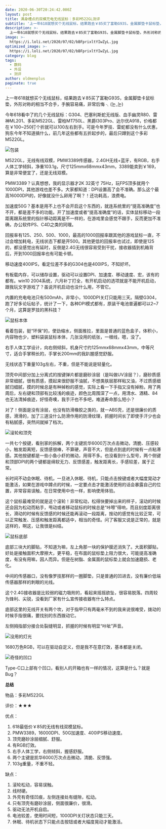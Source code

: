 ```yaml
---
date: 2020-06-30T20:24:42.000Z
layout: post
title: 满身槽点的双模充电无线鼠标：多彩M522GL测评
subtitle: '上一年618就想买个无线鼠标，结果跑去￥85买了富勒G93S，金属脚垫卡鼠标垫，外形对称的相当不合手，手腕容易痛，非常后悔'
description: >-
  上一年618就想买个无线鼠标，结果跑去￥85买了富勒G93S，金属脚垫卡鼠标垫，外形对称的相当不合手，手腕容易痛，非常后悔
image: >-
  https://i.loli.net/2020/07/02/bBFprixltYIwZyL.jpg
optimized_image: >-
  https://i.loli.net/2020/07/02/bBFprixltYIwZyL.jpg
category: blog
tags:
  - 数码
  - 外设
  - 测评
author: oldmenplus
paginate: true
---
```

上一年618就想买个无线鼠标，结果跑去￥85买了富勒G93S，金属脚垫卡鼠标垫，外形对称的相当不合手，手腕容易痛，非常后悔  ╮(눈_눈)

今年618看中了的几个无线鼠标：G304、巴塞利斯蛇无线版、血手幽灵R80、雷神ML201、多彩M522GL、雷柏MT750L、黑爵I303Pro、达尔优A918，价格都在￥100~250打个折就可以100左右到手。可是今年罗技、雷蛇都没有什么优惠，狗东今年不知道搞什么，前几年这些都有五折起步的，最后只蹲到这个多彩M522GL。

![包装](https://i.loli.net/2020/07/02/MGvXlLbHNQknEtS.jpg)

M522GL，无线有线双模，PMW3389传感器，2.4GH无线+蓝牙，有RGB，右手人体工学倾斜，净重103.1g，尺寸125mmx68mmx43mm，3389能卖到￥169，算是非常便宜了，还是无线双模。

PMW3389？认真想想，我的显示器才2K 32英寸 75Hz，玩FPS顶多就用个1000DPI，其他游戏也差不多。大家都知道：DPI设置高了会不准确。那么这个最高16000DPI的，好像就没什么卵用了啊？！还功耗高，浪费电。

加速度50G？基本是用不上也不会开启这个东西的，就连系统里的“提高准确度”也不开，都是差不多的功能。开了加速度或者“提高准确度”的话，实体鼠标移动一段距离跟系统里的指针移动距离是不一样的，在游戏里会感觉不跟手，反而更加不准确，办公软件PS、C4D之类的同理。

回报率有125、250、500、1000，最高的1000回报率跟其他的游戏鼠标一直，不过会增加耗电，无线状态下都是开500。其他更低的回报率也试过，即使是125的，都没感觉出有延时，反倒是2.4G无线很容易受到干扰，接收器插到机箱背后，开到1000回报率也有可能卡顿。

移动速度400IPS，看定位差不多的G304也是400IPS，不知好坏。

有板载内存，可以储存设置，驱动可以设置DPI、加速度、移动速度、宏，该有的都有。win10 2004系统，六月补丁打全，有开机启动的选项就是不能开机启动，跟我玩文字游戏了？虽说开机启动也没什么用，不管它。

内置的充电电池只有500mAh，非常小，1000DPI关灯只能用三天。隔壁G304，跑了好多论坛帖子，统计了一下，各种DPI模式都有，原装干电池普遍都可以2~7个月，这算是罗技的黑科技？

![鼠标本体](https://i.loli.net/2020/07/02/bBFprixltYIwZyL.jpg)

看着包装，挺“环保”的，使劲缩水，侧面推拉，里面是普通的蓝色盒子，体积小，内容物也少，塑料袋装鼠标本体，几张没用的纸张，一根线，嗯，没了。

右手人体工学设计，向右侧倾斜，机身尺寸约125mmx68mmx43mm，中等尺寸，适合手掌稍长的，手掌长200mm的我趴握感觉舒服。

无线状态下重量103g左右，不重，但是不能说是轻量化。

顶壳中间部分加上分离式的按键弹片都是磨砂涂层（是叫做UV涂层？），磨砂质感非常细腻，很有质感，摸起来很舒服不油腻，不想类肤层那样粘又油，不过质感细腻归细腻，摸的时候总是有种掉粉的感觉，实际上看一下手指又没有掉粉。用了两周后，左右键和顶部有比较浅的痕迹，颜色比周围深了一点，用清水、酒精、84也无法清掉痕迹，好怪奇噢，我手汗也不多吧，难道寿命那么短小？

对了！侧面是没有涂层，也没有防滑橡胶之类的，就一ABS壳，还是很廉价的质感，滑滑的，加了三道没什么防滑作用的防滑纹理，抓握时间长了即使手汗少也会有粘腻感，突然间就掉了档次。

![滚轮和顶壳](https://i.loli.net/2020/07/02/ecDZh9OL6ICxwpo.jpg)

一共七个按键，看别家的拆解，两个主键凯华6000万次点击微动，清脆、压感较小，触发距离短，反馈感很棒，不算硬，声音不大，但是点到底的时候有一点粘滞感。其他按键都是一些小鱼小虾的微动，用得不多。也没看到什么型号，两个侧键和顶部DPI的两个键都是绵软无力、反馈感差，触发距离长，手感较差，属于正常。

长时间不动会休眠、待机，一旦进入休眠、待机，只能点击按键或者大幅度晃动才能激活，如果在游戏中蹲点的时候，一定要点击才能激活使用的话会暴露自己的位置，非常容易误触，在日常使用中也一样，影响使用体验。

这个鼠标最难受的就是这个滚轮！非常松动，松得快要掉出来的样子，滚动的时候还会因为松动而粘手，甩动或者移动鼠标的时候总是“咔嚓”得响，而且刻度距离很长，滑动的时候有反馈感的时候还能再滚动一段距离，按动的感觉有比较正常，可以正常触发、压感和触发距离都适中，相当的奇怪。问了客服又说是正常的，就是这样的，啊这，让我很是纠结。

![鼠标底部](https://i.loli.net/2020/07/02/1Jb29vZkVla6zsD.jpg)

底部三块大的脚贴，不知道为嘛，左上角那一块的保护膜还消失了。大面积脚贴，好处是接触面积大摩擦大，更平稳，在布面的鼠标垫上阻力很大，可能提高准确度，有没有用嘛，因人而异。但是在树脂、金属面的鼠标垫上就会加速磨损、老化。

中间的传感器口，没有像罗技那样的一圈脚垫，只是普通的凹进去，没有廉价低端传感器那样的刺眼的光线。

这个2.4G接收器是比较弱的磁力吸附的，看起来摇摇欲坠，很容易脱落。四周较为锋利、尖锐，没看到厂家有什么宣传接收器有什么特点。

底部这里的无线开关有两个坎，对于指甲只有两毫米不到的我来说很难受，拨动的时候手指很痛，要找别的东西拨动它。

左侧拇指部分接合处裂缝明显，抓握的时候有明显“咔呲”声音。

![没用的灯光](https://i.loli.net/2020/07/02/9oLGivAyDeIuOlF.jpg)

1680万色RGB，可以在驱动自定义，但是我不在意灯效，基本都是关闭。

![奇怪的凹口](https://i.loli.net/2020/07/02/7zAKUqvYfan5ruh.jpg)

Type-C口上部有个凹口，看别人的开箱也有一样的情况，这算是什么？就是Bug？

**总结**

物品：多彩M522GL

评价：★★★

优点：
1. 618最低价￥85的无线有线双模鼠标。
2. PMW3389，16000DPI、50G加速度、400IPS移动速度。
3. 顶壳磨砂涂层细腻、舒服。
4. 有RGB灯效。
5. 右手人体工学，右侧倾斜，握感舒服。
6. 两个主键是凯华6000万次点击微动，清脆、反馈强。
7. 103g重量，不重不轻。

缺点：
1. 滚轮松动，容易误触。
2. 线材硬。
3. 外壳有奇怪凹痕，左侧连接处有缝隙，松动。
4. 只有顶壳有磨砂涂层，侧面很廉价，很滑。
5. 驱动无法开机自启。
6. 电池较差，使用时间短，1000DPI关灯状态只能三天。
7. 休眠、待机状态下只能点击按钮或者大幅度晃动才能激活。